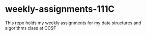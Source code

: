 # weekly-assignments-111C

This repo holds my weekly assignments for my data structures and algorithms class at CCSF
